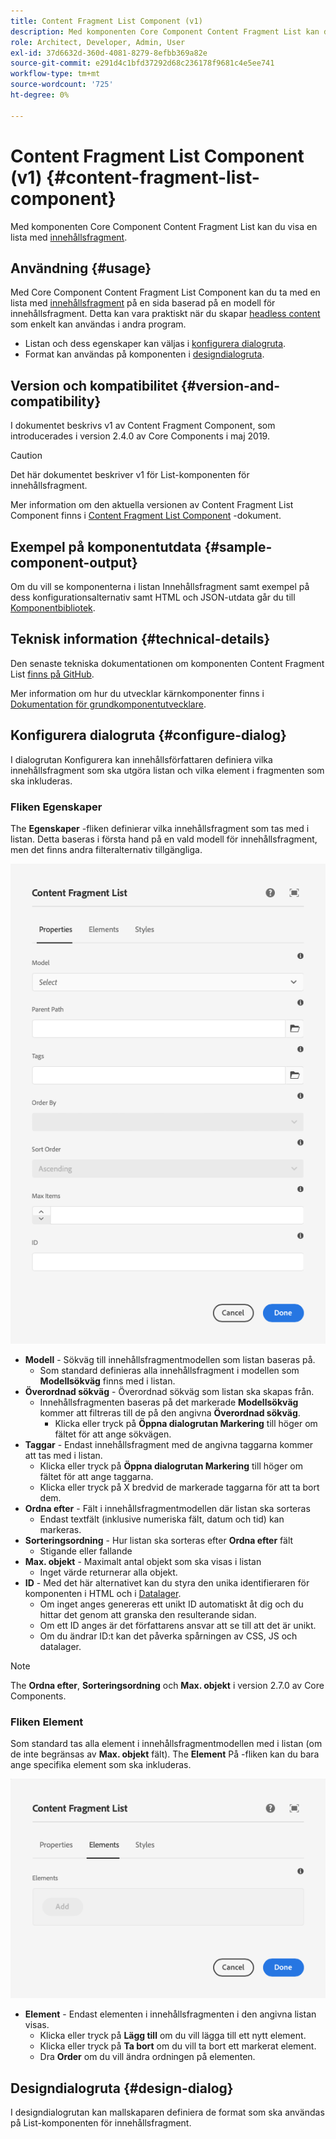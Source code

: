 ```yaml
---
title: Content Fragment List Component (v1)
description: Med komponenten Core Component Content Fragment List kan du visa en lista med innehållsfragment.
role: Architect, Developer, Admin, User
exl-id: 37d6632d-360d-4081-8279-8efbb369a82e
source-git-commit: e291d4c1bfd37292d68c236178f9681c4e5ee741
workflow-type: tm+mt
source-wordcount: '725'
ht-degree: 0%

---
```


# Content Fragment List Component (v1) {#content-fragment-list-component}

Med komponenten Core Component Content Fragment List kan du visa en lista med [innehållsfragment](https://experienceleague.adobe.com/docs/experience-manager-cloud-service/assets/content-fragments/content-fragments.html).

## Användning {#usage}

Med Core Component Content Fragment List Component kan du ta med en lista med [innehållsfragment](https://experienceleague.adobe.com/docs/experience-manager-cloud-service/assets/content-fragments/content-fragments.html) på en sida baserad på en modell för innehållsfragment. Detta kan vara praktiskt när du skapar [headless content](https://helpx.adobe.com/experience-manager/6-5/sites/developing/user-guide.html?topic=/experience-manager/6-5/sites/developing/morehelp/headless.ug.js) som enkelt kan användas i andra program.

* Listan och dess egenskaper kan väljas i [konfigurera dialogruta](#configure-dialog).
* Format kan användas på komponenten i [designdialogruta](#design-dialog).

## Version och kompatibilitet {#version-and-compatibility}

I dokumentet beskrivs v1 av Content Fragment Component, som introducerades i version 2.4.0 av Core Components i maj 2019.

>[!CAUTION]
>
>Det här dokumentet beskriver v1 för List-komponenten för innehållsfragment.
>
>Mer information om den aktuella versionen av Content Fragment List Component finns i [Content Fragment List Component](/help/components/content-fragment-list.md) -dokument.

## Exempel på komponentutdata {#sample-component-output}

Om du vill se komponenterna i listan Innehållsfragment samt exempel på dess konfigurationsalternativ samt HTML och JSON-utdata går du till [Komponentbibliotek](https://adobe.com/go/aem_cmp_library_cflist).

## Teknisk information {#technical-details}

Den senaste tekniska dokumentationen om komponenten Content Fragment List [finns på GitHub](https://adobe.com/go/aem_cmp_tech_cflist_v1).

Mer information om hur du utvecklar kärnkomponenter finns i [Dokumentation för grundkomponentutvecklare](/help/developing/overview.md).

## Konfigurera dialogruta {#configure-dialog}

I dialogrutan Konfigurera kan innehållsförfattaren definiera vilka innehållsfragment som ska utgöra listan och vilka element i fragmenten som ska inkluderas.

### Fliken Egenskaper

The **Egenskaper** -fliken definierar vilka innehållsfragment som tas med i listan. Detta baseras i första hand på en vald modell för innehållsfragment, men det finns andra filteralternativ tillgängliga.

![Fliken Egenskaper i redigeringsdialogrutan för komponenten Innehållsfragmentlista](/help/assets/content-fragment-list-properties.png)

* **Modell** - Sökväg till innehållsfragmentmodellen som listan baseras på.
   * Som standard definieras alla innehållsfragment i modellen som **Modellsökväg** finns med i listan.
* **Överordnad sökväg** - Överordnad sökväg som listan ska skapas från.
   * Innehållsfragmenten baseras på det markerade **Modellsökväg** kommer att filtreras till de på den angivna **Överordnad sökväg**.
      * Klicka eller tryck på **Öppna dialogrutan Markering** till höger om fältet för att ange sökvägen.
* **Taggar** - Endast innehållsfragment med de angivna taggarna kommer att tas med i listan.
   * Klicka eller tryck på **Öppna dialogrutan Markering** till höger om fältet för att ange taggarna.
   * Klicka eller tryck på X bredvid de markerade taggarna för att ta bort dem.
* **Ordna efter** - Fält i innehållsfragmentmodellen där listan ska sorteras
   * Endast textfält (inklusive numeriska fält, datum och tid) kan markeras.
* **Sorteringsordning** - Hur listan ska sorteras efter **Ordna efter** fält
   * Stigande eller fallande
* **Max. objekt** - Maximalt antal objekt som ska visas i listan
   * Inget värde returnerar alla objekt.
* **ID** - Med det här alternativet kan du styra den unika identifieraren för komponenten i HTML och i [Datalager](/help/developing/data-layer/overview.md).
   * Om inget anges genereras ett unikt ID automatiskt åt dig och du hittar det genom att granska den resulterande sidan.
   * Om ett ID anges är det författarens ansvar att se till att det är unikt.
   * Om du ändrar ID:t kan det påverka spårningen av CSS, JS och datalager.

>[!NOTE]
>The **Ordna efter**, **Sorteringsordning** och **Max. objekt** i version 2.7.0 av Core Components.

### Fliken Element

Som standard tas alla element i innehållsfragmentmodellen med i listan (om de inte begränsas av **Max. objekt** fält). The **Element** På -fliken kan du bara ange specifika element som ska inkluderas.

![Fliken Element i redigeringsdialogrutan för komponenten Innehållsfragmentlista](/help/assets/content-fragment-list-elements.png)

* **Element** - Endast elementen i innehållsfragmenten i den angivna listan visas.
   * Klicka eller tryck på **Lägg till** om du vill lägga till ett nytt element.
   * Klicka eller tryck på **Ta bort** om du vill ta bort ett markerat element.
   * Dra **Order** om du vill ändra ordningen på elementen.

## Designdialogruta {#design-dialog}

I designdialogrutan kan mallskaparen definiera de format som ska användas på List-komponenten för innehållsfragment.
